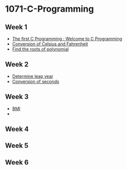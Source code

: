 # 1071-C-Programming

## Week 1

- [The first C Programming : Welcome to C Programming](https://github.com/407410116/1071-C-Programming/blob/master/w01/welcome.cpp)
- [Conversion of Celsius and Fahrenheit](https://github.com/407410116/1071-C-Programming/blob/master/w01/tempconvert.cpp)
- [Find the roots of polynomial](https://github.com/407410116/1071-C-Programming/blob/master/w01/roots.cpp)

## Week 2

- [Determine leap year](https://github.com/407410116/1071-C-Programming/blob/master/w02/leap%20year.cpp)
- [Conversion of seconds](https://github.com/407410116/1071-C-Programming/blob/master/w02/seconds.cpp)

## Week 3

- [BMI](https://github.com/407410116/1071-C-Programming/blob/master/w03/BMI%20using%20while.cpp)
- []()
## Week 4
## Week 5
## Week 6

  
<!--stackedit_data:
eyJoaXN0b3J5IjpbNjIyNzI4MjAxLDczMzMwNDkwMywxNzMzND
Q1Njc3LC04MjQwMTkxMjddfQ==
-->